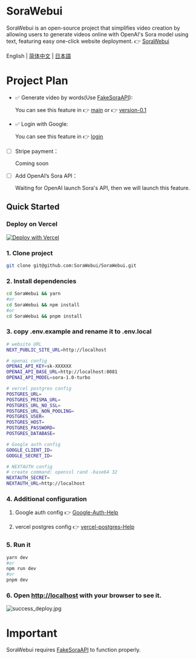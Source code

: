 # SoraWebui
SoraWebui is an open-source project that simplifies video creation by allowing users to generate videos online with OpenAI's Sora model using text, featuring easy one-click website deployment.
👉 [SoraWebui](https://sorawebui.com)

English | [简体中文](https://github.com/SoraWebui/SoraWebui/blob/login/README.zh-CN.md) | [日本語](https://github.com/SoraWebui/SoraWebui/blob/login/README.ja-JP.md)


# Project Plan
- ✅ Generate video by words(Use [FakeSoraAPI](https://github.com/SoraWebui/FakeSoraAPI)):

  You can see this feature in 👉 [main](https://github.com/SoraWebui/SoraWebui/tree/main) or 👉 [version-0.1](https://github.com/SoraWebui/SoraWebui/tree/version-0.1)

- ✅ Login with Google:

  You can see this feature in 👉 [login](https://github.com/SoraWebui/SoraWebui/tree/login)

- [ ] Stripe payment：

  Coming soon

- [ ] Add OpenAI’s Sora API：

  Waiting for OpenAI launch Sora's API, then we will launch this feature.


## Quick Started

### Deploy on Vercel
[![Deploy with Vercel](https://vercel.com/button)](https://vercel.com/new/clone?repository-url=https%3A%2F%2Fgithub.com%2FSoraWebui%2FSoraWebui%2Ftree%2Flogin&project-name=SoraWebui&repository-name=SoraWebui&external-id=https%3A%2F%2Fgithub.com%2FSoraWebui%2FSoraWebui%2Ftree%2Flogin)

### 1. Clone project

```bash
git clone git@github.com:SoraWebui/SoraWebui.git
```

### 2. Install dependencies

```bash
cd SoraWebui && yarn
#or
cd SoraWebui && npm install
#or
cd SoraWebui && pnpm install
```

### 3. copy .env.example and rename it to .env.local

```bash
# website URL
NEXT_PUBLIC_SITE_URL=http://localhost

# openai config
OPENAI_API_KEY=sk-XXXXXX
OPENAI_API_BASE_URL=http://localhost:8081
OPENAI_API_MODEL=sora-1.0-turbo

# vercel postgres config
POSTGRES_URL=
POSTGRES_PRISMA_URL=
POSTGRES_URL_NO_SSL=
POSTGRES_URL_NON_POOLING=
POSTGRES_USER=
POSTGRES_HOST=
POSTGRES_PASSWORD=
POSTGRES_DATABASE=

# Google auth config
GOOGLE_CLIENT_ID=
GOOGLE_SECRET_ID=

# NEXTAUTH config
# create command: openssl rand -base64 32
NEXTAUTH_SECRET=
NEXTAUTH_URL=http://localhost

```
### 4. Additional configuration

1) Google auth config 👉 [Google-Auth-Help](https://github.com/SoraWebui/SoraWebui/blob/login/help/Google-Auth.md)

2) vercel postgres config 👉 [vercel-postgres-Help](https://github.com/SoraWebui/SoraWebui/blob/login/help/vercel-postgres.md)

### 5. Run it

```bash
yarn dev
#or
npm run dev
#or
pnpm dev
```

### 6. Open [http://localhost](http://localhost) with your browser to see it.
![success_deploy.jpg](https://sorawebui.com/success_deploy.jpg)


# Important
SoraWebui requires [FakeSoraAPI](https://github.com/SoraWebui/FakeSoraAPI) to function properly.

